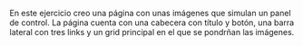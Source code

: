 En este ejercicio creo una página con unas imágenes que simulan un panel de control.
La página cuenta con una cabecera con título y botón, una barra lateral con tres links y un grid principal en el que se pondrñan las imágenes.